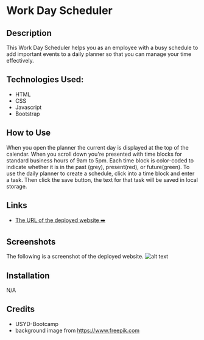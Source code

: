 # Work Day Scheduler

## Description

This Work Day Scheduler helps you as an employee with a busy schedule to add important events to a daily planner so that you can manage your time effectively.

## Technologies Used:

- HTML
- CSS
- Javascript
- Bootstrap 

## How to Use

When you open the planner the current day is displayed at the top of the calendar. When you scroll down you're presented with time blocks for standard business hours of 9am to 5pm. Each time block is color-coded to indicate whether it is in the past (grey), present(red), or future(green).
To use the daily planner to create a schedule, click into a time block and enter a task. Then click the save button,
the text for that task will be saved in local storage.

## Links  

- [The URL of the deployed website :arrow_right:](https://)

## Screenshots

The following is a screenshot of the deployed website.
![alt text]()

## Installation

N/A

## Credits

- USYD-Bootcamp
- background image from https://www.freepik.com
